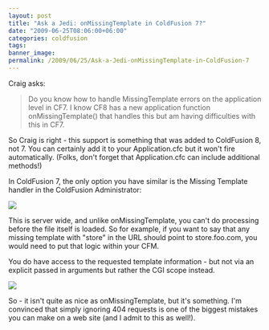 ```yaml
---
layout: post
title: "Ask a Jedi: onMissingTemplate in ColdFusion 7?"
date: "2009-06-25T08:06:00+06:00"
categories: coldfusion 
tags: 
banner_image: 
permalink: /2009/06/25/Ask-a-Jedi-onMissingTemplate-in-ColdFusion-7
---
```


Craig asks:

<blockquote>
<p>
Do you know how to handle MissingTemplate errors on the application level in CF7.  I know CF8 has a new application function onMissingTemplate() that handles this but am having difficulties with this in CF7.
</p>
</blockquote>

So Craig is right - this support is something that was added to ColdFusion 8, not 7. You can certainly add it to your Application.cfc but it won't fire automatically. (Folks, don't forget that Application.cfc can include additional methods!) 

In ColdFusion 7, the only option you have similar is the Missing Template handler in the ColdFusion Administrator:

<img src="https://static.raymondcamden.com/images//Picture 166.png">

This is server wide, and unlike onMissingTemplate, you can't do processing before the file itself is loaded. So for example, if you want to say that any missing template with "store" in the URL should point to store.foo.com, you would need to put that logic within your CFM. 

You do have access to the requested template information - but not via an explicit passed in arguments but rather the CGI scope instead. 

<img src="https://static.raymondcamden.com/images/cfjedi//Picture 242.png">

So - it isn't quite as nice as onMissingTemplate, but it's something. I'm convinced that simply ignoring 404 requests is one of the biggest mistakes you can make on a web site (and I admit to this as well!).